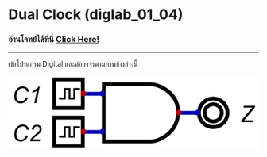 # Dual Clock (diglab_​01_​04)
### อ่านโจทย์ได้ที่นี่ [Click Here!](https://drive.google.com/file/d/1udbvVFgOMJW1BoB1krBcbFyXEP_90eTK/view?usp=drive_link)
---

เข้าโปรแกรม Digital และต่อวงจรตามภาพข้างล่างนี้

![Circuit](https://raw.githubusercontent.com/reisenx/2110263-DIG-LOGIC-LAB-I/main/Lab%2001/diglab_%E2%80%8B01_%E2%80%8B04/diglab_%E2%80%8B01_%E2%80%8B04.png)
